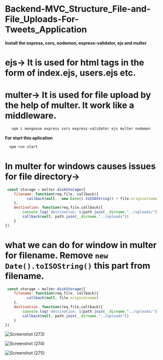 # Backend-MVC_Structure_File-and-File_Uploads-For-Tweets_Application

**Install the express, cors, nodemon, express-validator, ejs and multer**

# ejs-> It is used for html tags in the form of index.ejs, users.ejs etc.

# multer-> It is used for file upload by the help of multer. It work like a middleware.

```js
   npm i mongoose express cors express-validator ejs multer nodemon
```

**For start this aplication**
```js
  npm run start
```

# In multer for windows causes issues for file directory->
```js
 const storage = multer.diskStorage({
    filename: function(req,file, callback){
          callback(null,  new Date().toISOString() + file.originalname)
    },
    destination: function(req,file,callback){
        console.log(`destination: ${path.join(__dirname,"../uploads/")}`)
        callback(null, path.join(__dirname,"../uploads"))
    }
})
```

# what we can do for window in multer for filename. Remove `new Date().toISOString()` this part from filename.

```js
 const storage = multer.diskStorage({
    filename: function(req,file, callback){
          callback(null, file.originalname)
    },
    destination: function(req,file,callback){
        console.log(`destination: ${path.join(__dirname,"../uploads/")}`)
        callback(null, path.join(__dirname,"../uploads"))
    }
})
```

 ![Screenshot (273)](https://user-images.githubusercontent.com/80479635/154264767-9eb6bf2f-272e-4638-b874-2896b68d6ee8.png)

![Screenshot (274)](https://user-images.githubusercontent.com/80479635/154264786-69f29d17-44fb-422e-a0b8-52dbac60def3.png)

![Screenshot (275)](https://user-images.githubusercontent.com/80479635/154264839-496f47f1-92b0-483f-8603-e44e0063897f.png)

